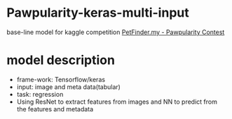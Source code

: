 # Pawpularity-keras-multi-input
 
base-line model for kaggle competition [PetFinder.my - Pawpularity Contest](https://www.kaggle.com/competitions/petfinder-pawpularity-score)

# model description

- frame-work: Tensorflow/keras
- input: image and meta data(tabular)
- task: regression
- Using ResNet to extract features from images and NN to predict from the features and metadata

